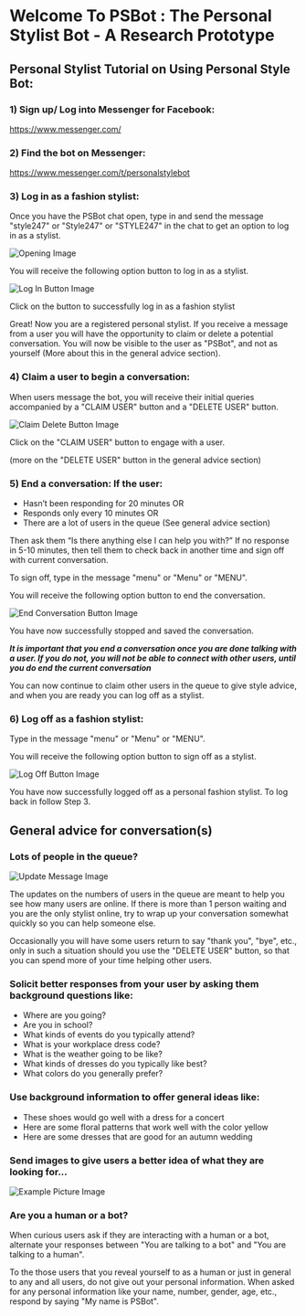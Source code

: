 # Welcome To PSBot : The Personal Stylist Bot - A Research Prototype

## Personal Stylist Tutorial on Using Personal Style Bot:

### 1) Sign up/ Log into Messenger for Facebook:

https://www.messenger.com/

### 2) Find the bot on Messenger:

https://www.messenger.com/t/personalstylebot

### 3) Log in as a fashion stylist:

Once you have the PSBot chat open, type in and send the message "style247" or "Style247" or "STYLE247" in the chat to get an option to log in as a stylist.

![Opening Image](https://github.com/datadrivendesign/fashion.woz_chatbot/blob/dev/guide/images/openImage.png)

You will receive the following option button to log in as a stylist.

![Log In Button Image](https://github.com/datadrivendesign/fashion.woz_chatbot/blob/dev/guide/images/LogIn.png)

Click on the button to successfully log in as a fashion stylist

Great! Now you are a registered personal stylist. If you receive a message from a user you will have the opportunity to claim or delete a potential conversation. You will now be visible to the user as "PSBot", and not as yourself (More about this in the general advice section).

### 4) Claim a user to begin a conversation:

When users message the bot, you will receive their initial queries accompanied by a "CLAIM USER" button and a "DELETE USER" button.

![Claim Delete Button Image](https://github.com/datadrivendesign/fashion.woz_chatbot/blob/dev/guide/images/claimDetele.png)

Click on the "CLAIM USER" button to engage with a user.

(more on the "DELETE USER" button in the general advice section)

### 5) End a conversation: If the user:

* Hasn’t been responding for 20 minutes OR
* Responds only every 10 minutes OR
* There are a lot of users in the queue (See general advice section)

Then ask them “Is there anything else I can help you with?” If no response in 5-10 minutes, then tell them to check back in another time and sign off with current conversation.

To sign off, type in the message "menu" or "Menu" or "MENU".

You will receive the following option button to end the conversation.

![End Conversation Button Image](https://github.com/datadrivendesign/fashion.woz_chatbot/blob/dev/guide/images/EndConvo.png)

You have now successfully stopped and saved the conversation.

***It is important that you end a conversation once you are done talking with a user. If you do not, you will not be able to connect with other users, until you do end the current conversation***

You can now continue to claim other users in the queue to give style advice, and when you are ready you can log off as a stylist. 

### 6) Log off as a fashion stylist:

Type in the message "menu" or "Menu" or "MENU".

You will receive the following option button to sign off as a stylist.

![Log Off Button Image](https://github.com/datadrivendesign/fashion.woz_chatbot/blob/dev/guide/images/LogOff.png)

You have now successfully logged off as a personal fashion stylist. To log back in follow Step 3.

## General advice for conversation(s)

### Lots of people in the queue? 

![Update Message Image](https://github.com/datadrivendesign/fashion.woz_chatbot/blob/dev/guide/images/queue.png)

The updates on the numbers of users in the queue are meant to help you see how many users are online. If there is more than 1 person waiting and you are the only stylist online, try to wrap up your conversation somewhat quickly so you can help someone else. 

Occasionally you will have some users return to say "thank you", "bye", etc., only in such a situation should you use the "DELETE USER" button, so that you can spend more of your time helping other users.

### Solicit better responses from your user by asking them background questions like:

* Where are you going?
* Are you in school?
* What kinds of events do you typically attend?
* What is your workplace dress code?
* What is the weather going to be like?
* What kinds of dresses do you typically like best? 
* What colors do you generally prefer?

### Use background information to offer general ideas like:

* These shoes would go well with a dress for a concert
* Here are some floral patterns that work well with the color yellow
* Here are some dresses that are good for an autumn wedding

### Send images to give users a better idea of what they are looking for...

![Example Picture Image](https://github.com/datadrivendesign/fashion.woz_chatbot/blob/dev/guide/images/sent_image.png)

### Are you a human or a bot?

When curious users ask if they are interacting with a human or a bot, alternate your responses between "You are talking to a bot" and "You are talking to a human".

To the those users that you reveal yourself to as a human or just in general to any and all users, do not give out your personal information. When asked for any personal information like your name, number, gender, age, etc., respond by saying "My name is PSBot".
